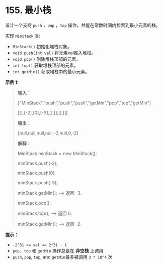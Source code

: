 # 155. 最小栈

设计一个支持 `push` ，`pop` ，`top` 操作，并能在常数时间内检索到最小元素的栈。

实现 `MinStack` 类:

* `MinStack()` 初始化堆栈对象。
* `void push(int val)` 将元素val推入堆栈。
* `void pop()` 删除堆栈顶部的元素。
* `int top()` 获取堆栈顶部的元素。
* `int getMin()` 获取堆栈中的最小元素。

**示例 1:**

> **输入：**
>
> \["MinStack","push","push","push","getMin","pop","top","getMin"]
>
> \[\[],\[\-2],\[0],\[\-3],\[],\[],\[],\[]]
>
> **输出：**
>
> \[null,null,null,null,\-3,null,0,\-2]
>
> **解释：**
>
> MinStack minStack = new MinStack\(\);
>
> minStack\.push\(\-2\);
>
> minStack\.push\(0\);
>
> minStack\.push\(\-3\);
>
> minStack\.getMin\(\); \-\-\> 返回 \-3\.
>
> minStack\.pop\(\);
>
> minStack\.top\(\); \-\-\> 返回 0\.
>
> minStack\.getMin\(\); \-\-\> 返回 \-2\.

**提示：**

* `-2^31 <= val <= 2^31 - 1`
* `pop`、`top` 和 `getMin` 操作总是在 **非空栈**  上调用
* `push`, `pop`, `top`, and `getMin`最多被调用 `3 * 10^4` 次